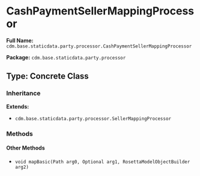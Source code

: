 # CashPaymentSellerMappingProcessor

**Full Name:** `cdm.base.staticdata.party.processor.CashPaymentSellerMappingProcessor`

**Package:** `cdm.base.staticdata.party.processor`

## Type: Concrete Class

### Inheritance

**Extends:**
- `cdm.base.staticdata.party.processor.SellerMappingProcessor`

### Methods

#### Other Methods

- `void mapBasic(Path arg0, Optional arg1, RosettaModelObjectBuilder arg2)`

